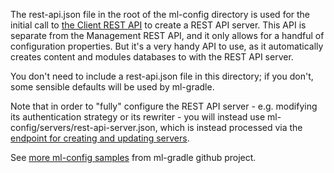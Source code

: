 The rest-api.json file in the root of the ml-config directory is used for the initial call to 
[the Client REST API](http://docs.marklogic.com/REST/POST/v1/rest-apis) to create a REST API server. This API is 
separate from the Management REST API, and it only allows for a handful of configuration properties. But it's a very
handy API to use, as it automatically creates content and modules databases to with the REST API server. 

You don't need to include a rest-api.json file in this directory; if you don't, some sensible defaults will be used
by ml-gradle.

Note that in order to "fully" configure the REST API server - e.g. modifying its authentication strategy or its 
rewriter - you will instead use ml-config/servers/rest-api-server.json, which is instead processed via the 
[endpoint for creating and updating servers](http://docs.marklogic.com/REST/PUT/manage/v2/servers/[id-or-name]/properties).

See [more ml-config samples](https://github.com/marklogic-community/ml-gradle/tree/master/examples/sample-project/src/main/ml-config) from ml-gradle github project.

